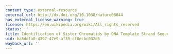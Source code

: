 ```yaml
---
content_type: external-resource
external_url: http://dx.doi.org/10.1038/nature08644
has_external_license_warning: true
license: https://en.wikipedia.org/wiki/All_rights_reserved
status: ''
title: Identification of Sister Chromatids by DNA Template Strand Sequences
uid: ba5ddfa0-4397-47e9-af39-cf0ecbc032d6
wayback_url: ''
---
```

